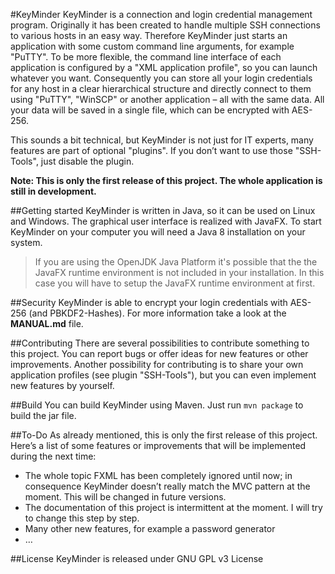 #KeyMinder
KeyMinder is a connection and login credential management program. Originally it has been created to handle multiple SSH connections to various hosts in an easy way.  Therefore KeyMinder just starts an application with some custom command line arguments, for example "PuTTY". To be more flexible, the command line interface of each application is configured by a "XML application profile", so you can launch whatever you want.
Consequently you can store all your login credentials for any host in a clear hierarchical structure and directly connect to them using "PuTTY", "WinSCP" or another application – all with the same data.
All your data will be saved in a single file, which can be encrypted with AES-256.

This sounds a bit technical, but KeyMinder is not just for IT experts, many features are part of optional "plugins". If you don’t want to use those "SSH-Tools", just disable the plugin.

**Note: This is only the first release of this project. The whole application is still in development.**

##Getting started
KeyMinder is written in Java, so it can be used on Linux and Windows. The graphical user interface is realized with JavaFX.
To start KeyMinder on your computer you will need a Java 8 installation on your system.

> If you are using the OpenJDK Java Platform it's possible that the the JavaFX runtime environment is not included in your installation.
> In this case you will have to setup the JavaFX runtime environment at first.

##Security
KeyMinder is able to encrypt your login credentials with AES-256 (and PBKDF2-Hashes). For more information take a look at the **MANUAL.md** file.

##Contributing
There are several possibilities to contribute something to this project. 
You can report bugs or offer ideas for new features or other improvements. Another possibility for contributing is to share your own application profiles (see plugin "SSH-Tools"), but you can even implement new features by yourself.

##Build
You can build KeyMinder using Maven. Just run `mvn package` to build the jar file.

##To-Do
As already mentioned, this is only the first release of this project. 
Here’s a list of some features or improvements that will be implemented during the next time:
- The whole topic FXML has been completely ignored until now; in consequence KeyMinder doesn’t really match the MVC pattern at the moment. This will be changed in future versions.
- The documentation of this project is intermittent at the moment. I will try to change this step by step.
- Many other new features, for example a password generator
- …

##License
KeyMinder is released under GNU GPL v3 License
